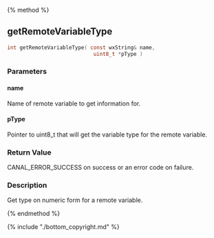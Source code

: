 
{% method %}
## getRemoteVariableType

```c
int getRemoteVariableType( const wxString& name, 
                            uint8_t *pType )
```

### Parameters

#### name
Name of remote variable to get information for.

#### pType
Pointer to uint8_t that will get the variable type for the remote variable.

### Return Value
CANAL_ERROR_SUCCESS on success or an error code on failure.

### Description
Get type on numeric form for a remote variable. 

{% endmethod %}

{% include "./bottom_copyright.md" %}